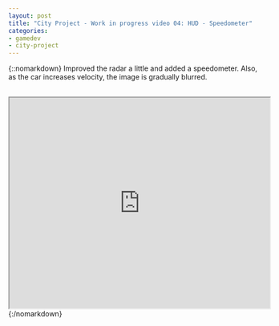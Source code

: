 ```yaml
---
layout: post
title: "City Project - Work in progress video 04: HUD - Speedometer"
categories:
- gamedev
- city-project
---
```


{::nomarkdown}
Improved the radar a little and added a speedometer. Also, as the car increases velocity, the image is gradually blurred.<br /><br /><div style="text-align: center;"><iframe height="420" src="http://www.youtube.com/embed/xupeqCVO_n0" width="520"></iframe><br /></div>
{:/nomarkdown}